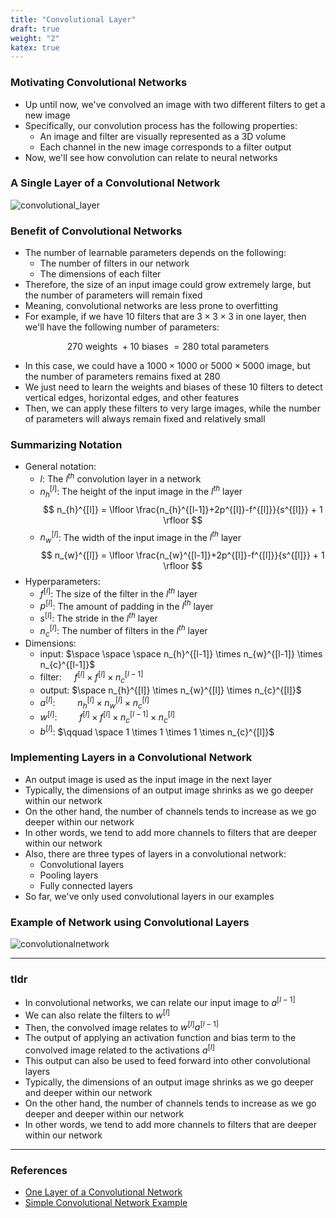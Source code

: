 ```yaml
---
title: "Convolutional Layer"
draft: true
weight: "2"
katex: true
---
```


### Motivating Convolutional Networks
- Up until now, we've convolved an image with two different filters to get a new image
- Specifically, our convolution process has the following properties:
	- An image and filter are visually represented as a 3D volume
	- Each channel in the new image corresponds to a filter output
- Now, we'll see how convolution can relate to neural networks

### A Single Layer of a Convolutional Network

![convolutional_layer](/img/convolutional_layer.svg)

### Benefit of Convolutional Networks
- The number of learnable parameters depends on the following:
	- The number of filters in our network
	- The dimensions of each filter
- Therefore, the size of an input image could grow extremely large, but the number of parameters will remain fixed
- Meaning, convolutional networks are less prone to overfitting
- For example, if we have $10$ filters that are $3 \times 3 \times 3$ in one layer, then we'll have the following number of parameters:

$$ 270 \text{ weights } + 10 \text{ biases } = 280 \text{ total parameters} $$

- In this case, we could have a $1000 \times 1000$ or $5000 \times 5000$ image, but the number of parameters remains fixed at $280$
- We just need to learn the weights and biases of these $10$ filters to detect vertical edges, horizontal edges, and other features
- Then, we can apply these filters to very large images, while the number of parameters will always remain fixed and relatively small

### Summarizing Notation
- General notation:
	- $l$: The $l^{th}$ convolution layer in a network
	- $n_{h}^{[l]}$: The height of the input image in the $l^{th}$ layer
	$$ n_{h}^{[l]} = \lfloor \frac{n_{h}^{[l-1]}+2p^{[l]}-f^{[l]}}{s^{[l]}} + 1 \rfloor $$
	- $n_{w}^{[l]}$: The width of the input image in the $l^{th}$ layer
	$$ n_{w}^{[l]} = \lfloor \frac{n_{w}^{[l-1]}+2p^{[l]}-f^{[l]}}{s^{[l]}} + 1 \rfloor $$
- Hyperparameters:
	- $f^{[l]}$: The size of the filter in the $l^{th}$ layer
	- $p^{[l]}$: The amount of padding in the $l^{th}$ layer
	- $s^{[l]}$: The stride in the $l^{th}$ layer
	- $n_{c}^{[l]}$: The number of filters in the $l^{th}$ layer
- Dimensions:
	- $\text{input}$: $\space \space \space n_{h}^{[l-1]} \times n_{w}^{[l-1]} \times n_{c}^{[l-1]}$
	- $\text{filter}$: $\quad f^{[l]} \times f^{[l]} \times n_{c}^{[l-1]}$
	- $\text{output}$: $\space n_{h}^{[l]} \times n_{w}^{[l]} \times n_{c}^{[l]}$
	- $a^{[l]}$: $\qquad n_{h}^{[l]} \times n_{w}^{[l]} \times n_{c}^{[l]}$
	- $w^{[l]}$: $\qquad f^{[l]} \times f^{[l]} \times n_{c}^{[l-1]} \times n_{c}^{[l]}$
	- $b^{[l]}$: $\qquad \space 1 \times 1 \times 1 \times n_{c}^{[l]}$

### Implementing Layers in a Convolutional Network
- An output image is used as the input image in the next layer
- Typically, the dimensions of an output image shrinks as we go deeper within our network
- On the other hand, the number of channels tends to increase as we go deeper within our network
- In other words, we tend to add more channels to filters that are deeper within our network
- Also, there are three types of layers in a convolutional network:
	- Convolutional layers
	- Pooling layers
	- Fully connected layers
- So far, we've only used convolutional layers in our examples

### Example of Network using Convolutional Layers

![convolutionalnetwork](/img/convnet.svg)

---

### tldr
- In convolutional networks, we can relate our input image to $a^{[l-1]}$
- We can also relate the filters to $w^{[l]}$
- Then, the convolved image relates to $w^{[l]}a^{[l-1]}$
- The output of applying an activation function and bias term to the convolved image related to the activations $a^{[l]}$
- This output can also be used to feed forward into other convolutional layers
- Typically, the dimensions of an output image shrinks as we go deeper and deeper within our network
- On the other hand, the number of channels tends to increase as we go deeper and deeper within our network
- In other words, we tend to add more channels to filters that are deeper within our network

---

### References
- [One Layer of a Convolutional Network](https://www.youtube.com/watch?v=jPOAS7uCODQ&list=PLkDaE6sCZn6Gl29AoE31iwdVwSG-KnDzF&index=7)
- [Simple Convolutional Network Example](https://www.youtube.com/watch?v=3PyJA9AfwSk&list=PLkDaE6sCZn6Gl29AoE31iwdVwSG-KnDzF&index=8)

